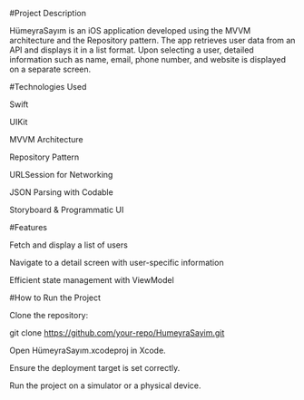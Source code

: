 #Project Description

HümeyraSayım is an iOS application developed using the MVVM architecture and the Repository pattern. The app retrieves user data from an API and displays it in a list format. Upon selecting a user, detailed information such as name, email, phone number, and website is displayed on a separate screen.

#Technologies Used

Swift

UIKit

MVVM Architecture

Repository Pattern

URLSession for Networking

JSON Parsing with Codable

Storyboard & Programmatic UI

#Features

Fetch and display a list of users

Navigate to a detail screen with user-specific information

Efficient state management with ViewModel

#How to Run the Project

Clone the repository:

git clone https://github.com/your-repo/HumeyraSayim.git

Open HümeyraSayım.xcodeproj in Xcode.

Ensure the deployment target is set correctly.

Run the project on a simulator or a physical device.
